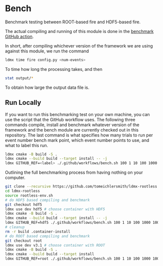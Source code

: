# Bench

Benchmark testing between ROOT-based fire and HDF5-based fire.

The actual compiling and running of this module is done in the
[benchmark GitHub action](../.github/workflows/bench.yml).

In short, after compiling whichever version of the framework we are
using against this module, we run the command

```bash
ldmx time fire config.py <num-events>
```

To time how long the processing takes, and then

```bash
stat output/*
```

To obtain how large the output data file is.

## Run Locally

If you want to run this benchmarking test on your own machine, you can use the script that the GitHub workflow uses.
The following three commands compile, install and benchmark whatever version of the framework and the bench module
are currently checked out in this repository.
The last command is what specifies how many trials to run per event number bench mark point,
which event number points to use, and what to label this run.

```bash
ldmx cmake -B build -S .
ldmx cmake --build build --target install -- -j
ldmx GITHUB_REF=<label> ./.github/workflows/bench.sh 100 1 10 100 1000 10000 100000 1000000
```

Outlining the full benchmarking process from having nothing on your computer.
```bash
git clone --recursive https://github.com/tomeichlersmith/ldmx-rootless.git
cd ldmx-rootless
source rootless-env.sh
# do HDF5 based compiling and benchmark
git checkout hdf5
ldmx use dev hdf5 # choose container with HDF5
ldmx cmake -B build -S .
ldmx cmake --build build --target install -- -j
ldmx GITHUB_REF=hdf5 ./.github/workflows/bench.sh 100 1 10 100 1000 10000 100000 1000000
# cleanup
rm -r build .container-install
# do ROOT based compiling and benchmark
git checkout root
ldmx use dev v3.1 # choose container with ROOT
ldmx cmake -B build -S .
ldmx cmake --build build --target install
ldmx GITHUB_REF=root ./.github/workflows/bench.sh 100 1 10 100 1000 10000 100000 1000000
```
